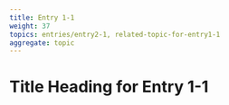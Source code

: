 ```yaml
---
title: Entry 1-1
weight: 37
topics: entries/entry2-1, related-topic-for-entry1-1
aggregate: topic
---
```


# Title Heading for Entry 1-1



